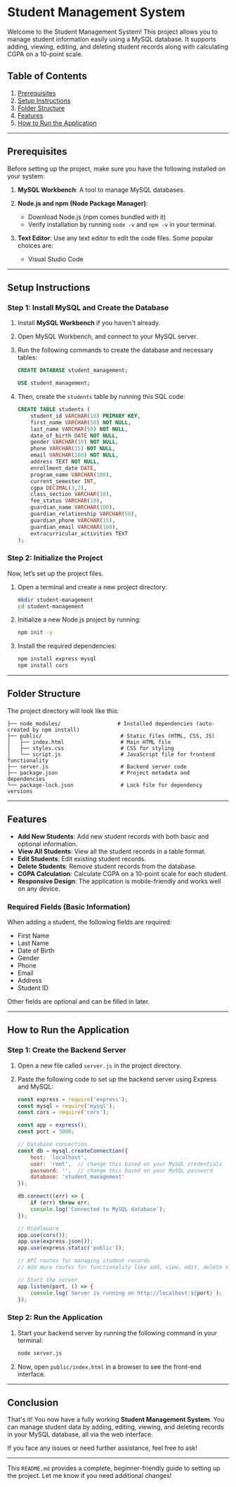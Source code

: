 # Student Management System

Welcome to the Student Management System! This project allows you to manage student information easily using a MySQL database. It supports adding, viewing, editing, and deleting student records along with calculating CGPA on a 10-point scale.

## Table of Contents
1. [Prerequisites](#prerequisites)
2. [Setup Instructions](#setup-instructions)
3. [Folder Structure](#folder-structure)
4. [Features](#features)
5. [How to Run the Application](#how-to-run-the-application)

---

## Prerequisites

Before setting up the project, make sure you have the following installed on your system:

1. **MySQL Workbench**: A tool to manage MySQL databases.
   
2. **Node.js and npm (Node Package Manager)**:
   - Download Node.js (npm comes bundled with it) 
   - Verify installation by running `node -v` and `npm -v` in your terminal.

3. **Text Editor**: Use any text editor to edit the code files. Some popular choices are:
   - Visual Studio Code

---

## Setup Instructions

### Step 1: Install MySQL and Create the Database

1. Install **MySQL Workbench** if you haven't already.
2. Open MySQL Workbench, and connect to your MySQL server.
3. Run the following commands to create the database and necessary tables:

   ```sql
   CREATE DATABASE student_management;
   ```
   ```sql
   USE student_management;
   ```

4. Then, create the `students` table by running this SQL code:

   ```sql
   CREATE TABLE students (
       student_id VARCHAR(10) PRIMARY KEY,
       first_name VARCHAR(50) NOT NULL,
       last_name VARCHAR(50) NOT NULL,
       date_of_birth DATE NOT NULL,
       gender VARCHAR(10) NOT NULL,
       phone VARCHAR(15) NOT NULL,
       email VARCHAR(100) NOT NULL,
       address TEXT NOT NULL,
       enrollment_date DATE,
       program_name VARCHAR(100),
       current_semester INT,
       cgpa DECIMAL(3,2),
       class_section VARCHAR(10),
       fee_status VARCHAR(10),
       guardian_name VARCHAR(100),
       guardian_relationship VARCHAR(50),
       guardian_phone VARCHAR(15),
       guardian_email VARCHAR(100),
       extracurricular_activities TEXT
   );
   ```

### Step 2: Initialize the Project

Now, let’s set up the project files.

1. Open a terminal and create a new project directory:

   ```bash
   mkdir student-management
   cd student-management
   ```

2. Initialize a new Node.js project by running:

   ```bash
   npm init -y
   ```

3. Install the required dependencies:

   ```bash
   npm install express mysql
   npm install cors
   ```

---

## Folder Structure

The project directory will look like this:

```
├── node_modules/                  # Installed dependencies (auto-created by npm install)
├── public/                         # Static files (HTML, CSS, JS)
│   ├── index.html                  # Main HTML file
│   ├── styles.css                  # CSS for styling
│   └── script.js                   # JavaScript file for frontend functionality
├── server.js                       # Backend server code
├── package.json                    # Project metadata and dependencies
└── package-lock.json               # Lock file for dependency versions
```

---

## Features

- **Add New Students**: Add new student records with both basic and optional information.
- **View All Students**: View all the student records in a table format.
- **Edit Students**: Edit existing student records.
- **Delete Students**: Remove student records from the database.
- **CGPA Calculation**: Calculate CGPA on a 10-point scale for each student.
- **Responsive Design**: The application is mobile-friendly and works well on any device.

### Required Fields (Basic Information)

When adding a student, the following fields are required:
- First Name
- Last Name
- Date of Birth
- Gender
- Phone
- Email
- Address
- Student ID

Other fields are optional and can be filled in later.

---

## How to Run the Application

### Step 1: Create the Backend Server

1. Open a new file called `server.js` in the project directory.
2. Paste the following code to set up the backend server using Express and MySQL:

   ```js
   const express = require('express');
   const mysql = require('mysql');
   const cors = require('cors');

   const app = express();
   const port = 3000;

   // Database connection
   const db = mysql.createConnection({
       host: 'localhost',
       user: 'root',  // change this based on your MySQL credentials
       password: '',  // change this based on your MySQL password
       database: 'student_management'
   });

   db.connect((err) => {
       if (err) throw err;
       console.log('Connected to MySQL database');
   });

   // Middleware
   app.use(cors());
   app.use(express.json());
   app.use(express.static('public'));

   // API routes for managing student records
   // Add more routes for functionality like add, view, edit, delete students.

   // Start the server
   app.listen(port, () => {
       console.log(`Server is running on http://localhost:${port}`);
   });
   ```

### Step 2: Run the Application

1. Start your backend server by running the following command in your terminal:

   ```bash
   node server.js
   ```

2. Now, open `public/index.html` in a browser to see the front-end interface.

---

## Conclusion

That's it! You now have a fully working **Student Management System**. You can manage student data by adding, editing, viewing, and deleting records in your MySQL database, all via the web interface.

If you face any issues or need further assistance, feel free to ask!

---

This `README.md` provides a complete, beginner-friendly guide to setting up the project. Let me know if you need additional changes!

